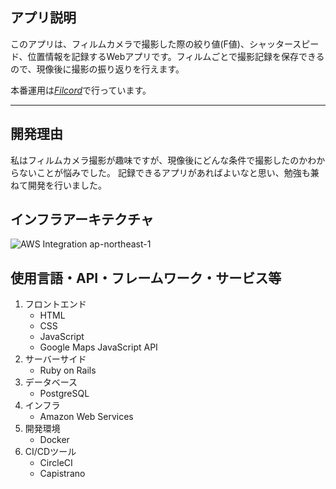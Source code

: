 ## アプリ説明
このアプリは、フィルムカメラで撮影した際の絞り値(F値)、シャッタースピード、位置情報を記録するWebアプリです。フィルムごとで撮影記録を保存できるので、現像後に撮影の振り返りを行えます。

本番運用は[*Filcord*](https://www.filcord.com/)で行っています。

***

## 開発理由
私はフィルムカメラ撮影が趣味ですが、現像後にどんな条件で撮影したのかわからないことが悩みでした。
記録できるアプリがあればよいなと思い、勉強も兼ねて開発を行いました。

<!-- ## 工夫点・苦労点
工夫した点として、テストを細かく書き、機能追加やリファクタリングの際に新たなバグを発生させないようにした点です。苦労した点として、HerokuのタイムゾーンをJSTに変更することがなかなかできなかった点です。公式のリファレンスや様々なブログを見て解決でき、問題発生時の調査方法を学ぶことができました。 -->

## インフラアーキテクチャ
![AWS Integration ap-northeast-1](https://user-images.githubusercontent.com/68184826/139089905-8d9e4cf3-5931-4fac-b032-0033805669df.png)

## 使用言語・API・フレームワーク・サービス等
1. フロントエンド 
    * HTML
    * CSS
    * JavaScript
    * Google Maps JavaScript API
2. サーバーサイド
    * Ruby on Rails
3. データベース
    * PostgreSQL
4. インフラ
    * Amazon Web Services
5. 開発環境
    * Docker
6. CI/CDツール
    * CircleCI
    * Capistrano
